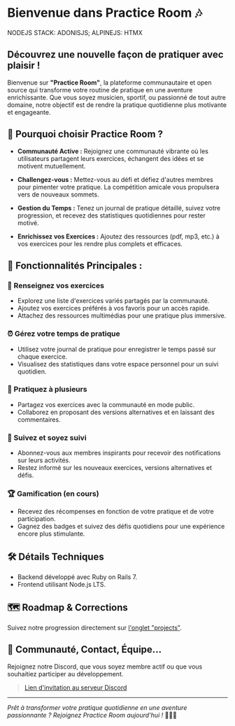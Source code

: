 # Bienvenue dans **Practice Room** 🎶

NODEJS STACK: ADONISJS; ALPINEJS: HTMX

## Découvrez une nouvelle façon de pratiquer avec plaisir !

Bienvenue sur **"Practice Room"**, la plateforme communautaire et open source qui transforme votre routine de pratique en une aventure enrichissante. Que vous soyez musicien, sportif, ou passionné de tout autre domaine, notre objectif est de rendre la pratique quotidienne plus motivante et engageante.

## 🚀 Pourquoi choisir Practice Room ?

- **Communauté Active :** Rejoignez une communauté vibrante où les utilisateurs partagent leurs exercices, échangent des idées et se motivent mutuellement.

- **Challengez-vous :** Mettez-vous au défi et défiez d'autres membres pour pimenter votre pratique. La compétition amicale vous propulsera vers de nouveaux sommets.

- **Gestion du Temps :** Tenez un journal de pratique détaillé, suivez votre progression, et recevez des statistiques quotidiennes pour rester motivé.

- **Enrichissez vos Exercices :** Ajoutez des ressources (pdf, mp3, etc.) à vos exercices pour les rendre plus complets et efficaces.

## 🌟 Fonctionnalités Principales :

### 🎵 Renseignez vos exercices

- Explorez une liste d'exercices variés partagés par la communauté.
- Ajoutez vos exercices préférés à vos favoris pour un accès rapide.
- Attachez des ressources multimédias pour une pratique plus immersive.

### ⏰ Gérez votre temps de pratique

- Utilisez votre journal de pratique pour enregistrer le temps passé sur chaque exercice.
- Visualisez des statistiques dans votre espace personnel pour un suivi quotidien.

### 🤝 Pratiquez à plusieurs

- Partagez vos exercices avec la communauté en mode public.
- Collaborez en proposant des versions alternatives et en laissant des commentaires.

### 🔔 Suivez et soyez suivi

- Abonnez-vous aux membres inspirants pour recevoir des notifications sur leurs activités.
- Restez informé sur les nouveaux exercices, versions alternatives et défis.

### 🏆 Gamification (en cours)

- Recevez des récompenses en fonction de votre pratique et de votre participation.
- Gagnez des badges et suivez des défis quotidiens pour une expérience encore plus stimulante.

## 🛠️ Détails Techniques

- Backend développé avec Ruby on Rails 7.
- Frontend utilisant Node.js LTS.

## 🗺️ Roadmap & Corrections

Suivez notre progression directement sur [l'onglet "projects"](https://github.com/syl-p/practice-room/projects/1).

## 👋 Communauté, Contact, Équipe...

Rejoignez notre Discord, que vous soyez membre actif ou que vous souhaitiez participer au développement.

> [Lien d'invitation au serveur Discord](https://discord.gg/8vCbhQUK7M)

---

*Prêt à transformer votre pratique quotidienne en une aventure passionnante ? Rejoignez Practice Room aujourd'hui !* 🎸🏋️‍♂️
